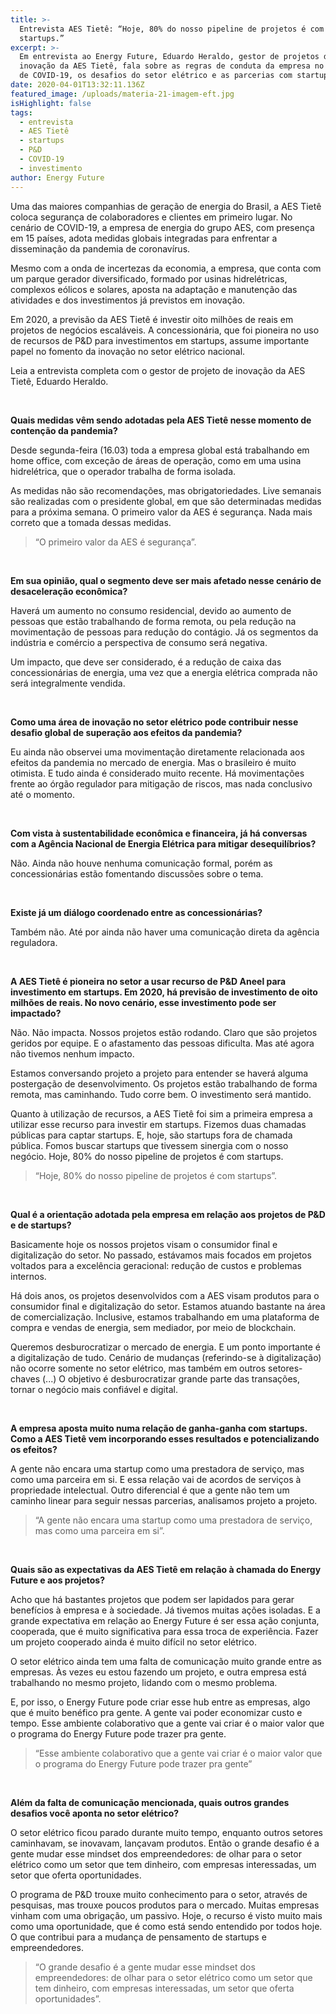 ```yaml
---
title: >-
  Entrevista AES Tietê: “Hoje, 80% do nosso pipeline de projetos é com
  startups.”
excerpt: >-
  Em entrevista ao Energy Future, Eduardo Heraldo, gestor de projetos de
  inovação da AES Tietê, fala sobre as regras de conduta da empresa no cenário
  de COVID-19, os desafios do setor elétrico e as parcerias com startups.
date: 2020-04-01T13:32:11.136Z
featured_image: /uploads/materia-21-imagem-eft.jpg
isHighlight: false
tags:
  - entrevista
  - AES Tietê
  - startups
  - P&D
  - COVID-19
  - investimento
author: Energy Future
---
```

Uma das maiores companhias de geração de energia do Brasil, a AES Tietê coloca segurança de colaboradores e clientes em primeiro lugar. No cenário de COVID-19, a empresa de energia do grupo AES, com presença em 15 países, adota medidas globais integradas para enfrentar a disseminação da pandemia de coronavírus.

Mesmo com a onda de incertezas da economia, a empresa, que conta com um parque gerador diversificado, formado por usinas hidrelétricas, complexos eólicos e solares, aposta na adaptação e manutenção das atividades e dos investimentos já previstos em inovação.

Em 2020, a previsão da AES Tietê é investir oito milhões de reais em projetos de negócios escaláveis. A concessionária, que foi pioneira no uso de recursos de P&D para investimentos em startups, assume importante papel no fomento da inovação no setor elétrico nacional.

Leia a entrevista completa com o gestor de projeto de inovação da AES Tietê, Eduardo Heraldo.

<br>

**Quais medidas vêm sendo adotadas pela AES Tietê nesse momento de contenção da pandemia?**

Desde segunda-feira (16.03) toda a empresa global está trabalhando em home office, com exceção de áreas de operação, como em uma usina hidrelétrica, que o operador trabalha de forma isolada.

As medidas não são recomendações, mas obrigatoriedades. Live semanais são realizadas com o presidente global, em que são determinadas medidas para a próxima semana. O primeiro valor da AES é segurança. Nada mais correto que a tomada dessas medidas.

> “O primeiro valor da AES é segurança”.

<br>

**Em sua opinião, qual o segmento deve ser mais afetado nesse cenário de desaceleração econômica?**

Haverá um aumento no consumo residencial, devido ao aumento de pessoas que estão trabalhando de forma remota, ou pela redução na movimentação de pessoas para redução do contágio. Já os segmentos da indústria e comércio a perspectiva de consumo será negativa. 

Um impacto, que deve ser considerado, é a redução de caixa das concessionárias de energia, uma vez que a energia elétrica comprada não será integralmente vendida.

<br>

**Como uma área de inovação no setor elétrico pode contribuir nesse desafio global de superação aos efeitos da pandemia?**

Eu ainda não observei uma movimentação diretamente relacionada aos efeitos da pandemia no mercado de energia. Mas o brasileiro é muito otimista. E tudo ainda é considerado muito recente. Há movimentações frente ao órgão regulador para mitigação de riscos, mas nada conclusivo até o momento.

<br>

**Com vista à sustentabilidade econômica e financeira, já há conversas com a Agência Nacional de Energia Elétrica para mitigar desequilíbrios?**

Não. Ainda não houve nenhuma comunicação formal, porém as concessionárias estão fomentando discussões sobre o tema. 

<br>

**Existe já um diálogo coordenado entre as concessionárias?**

Também não. Até por ainda não haver uma comunicação direta da agência reguladora.

<br>

**A AES Tietê é pioneira no setor a usar recurso de P&D Aneel para investimento em startups. Em 2020, há previsão de investimento de oito milhões de reais.  No novo cenário, esse investimento pode ser impactado?**

Não. Não impacta. Nossos projetos estão rodando. Claro que são projetos geridos por equipe. E o afastamento das pessoas dificulta. Mas até agora não tivemos nenhum impacto. 

Estamos conversando projeto a projeto para entender se haverá alguma postergação de desenvolvimento. Os projetos estão trabalhando de forma remota, mas caminhando. Tudo corre bem.  O investimento será mantido.

Quanto à utilização de recursos, a AES Tietê foi sim a primeira empresa a utilizar esse recurso para investir em startups. Fizemos duas chamadas públicas para captar startups. E, hoje, são startups fora de chamada pública. Fomos buscar startups que tivessem sinergia com o nosso negócio. Hoje, 80% do nosso pipeline de projetos é com startups. 

> “Hoje, 80% do nosso pipeline de projetos é com startups”. 

<br>

**Qual é a orientação adotada pela empresa em relação aos projetos de P&D e de startups?**

Basicamente hoje os nossos projetos visam o consumidor final e digitalização do setor. No passado, estávamos mais focados em projetos voltados para a excelência geracional: redução de custos e problemas internos. 

Há dois anos, os projetos desenvolvidos com a AES visam produtos para o consumidor final e digitalização do setor. Estamos atuando bastante na área de comercialização. Inclusive, estamos trabalhando em uma plataforma de compra e vendas de energia, sem mediador, por meio de blockchain.

Queremos desburocratizar o mercado de energia. E um ponto importante é a digitalização de tudo. Cenário de mudanças (referindo-se à digitalização) não ocorre somente no setor elétrico, mas também em outros setores-chaves (...) O objetivo é desburocratizar grande parte das transações, tornar o negócio mais confiável e digital.

<br>

**A empresa aposta muito numa relação de ganha-ganha com startups. Como a AES Tietê vem incorporando esses resultados e potencializando os efeitos?**

A gente não encara uma startup como uma prestadora de serviço, mas como uma parceira em si. E essa relação vai de acordos de serviços à propriedade intelectual. Outro diferencial é que a gente não tem um caminho linear para seguir nessas parcerias, analisamos projeto a projeto.

> “A gente não encara uma startup como uma prestadora de serviço, mas como uma parceira em si”.

<br>

**Quais são as expectativas da AES Tietê em relação à chamada do Energy Future e aos projetos?** 

Acho que há bastantes projetos que podem ser lapidados para gerar benefícios à empresa e à sociedade. Já tivemos muitas ações isoladas. E a grande expectativa em relação ao Energy Future é ser essa ação conjunta, cooperada, que é muito significativa para essa troca de experiência. Fazer um projeto cooperado ainda é muito difícil no setor elétrico.

O setor elétrico ainda tem uma falta de comunicação muito grande entre as empresas. Às vezes eu estou fazendo um projeto, e outra empresa está trabalhando no mesmo projeto, lidando com o mesmo problema. 

E, por isso, o Energy Future pode criar esse hub entre as empresas, algo que é muito benéfico pra gente. A gente vai poder economizar custo e tempo. Esse ambiente colaborativo que a gente vai criar é o maior valor que o programa do Energy Future pode trazer pra gente.

> “Esse ambiente colaborativo que a gente vai criar é o maior valor que o programa do Energy Future pode trazer pra gente”

<br>

**Além da falta de comunicação mencionada, quais outros grandes desafios você aponta no setor elétrico?** 

O setor elétrico ficou parado durante muito tempo, enquanto outros setores caminhavam, se inovavam, lançavam produtos. Então o grande desafio é a gente mudar esse mindset dos empreendedores: de olhar para o setor elétrico como um setor que tem dinheiro, com empresas interessadas, um setor que oferta oportunidades.

O programa de P&D trouxe muito conhecimento para o setor, através de pesquisas, mas trouxe poucos produtos para o mercado. Muitas empresas vinham com uma obrigação, um passivo. Hoje, o recurso é visto muito mais como uma oportunidade, que é como está sendo entendido por todos hoje. O que contribui para a mudança de pensamento de startups e empreendedores. 

> “O grande desafio é a gente mudar esse mindset dos empreendedores: de olhar para o setor elétrico como um setor que tem dinheiro, com empresas interessadas, um setor que oferta oportunidades”.